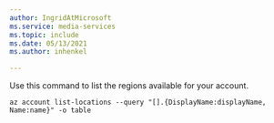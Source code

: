 ```yaml
---
author: IngridAtMicrosoft
ms.service: media-services 
ms.topic: include
ms.date: 05/13/2021
ms.author: inhenkel

---
```


<!--List Azure regions CLI-->

Use this command to list the regions available for your account.

```azurecli
az account list-locations --query "[].{DisplayName:displayName, Name:name}" -o table
```
